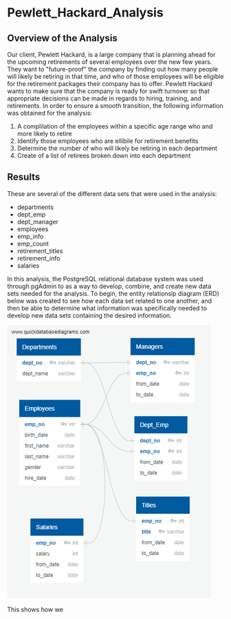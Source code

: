 # Pewlett_Hackard_Analysis
## Overview of the Analysis
Our client, Pewlett Hackard, is a large company that is planning ahead for the upcoming retirements of several employees over the new few years.  They want to "future-proof" the company by finding out how many people will likely be retiring in that time, and who of those employees will be eligible for the retirement packages their company has to offer.  Pewlett Hackard wants to make sure that the company is ready for swift turnover so that appropriate decisions can be made in regards to hiring, training, and retirements. In order to ensure a smooth transition, the following information was obtained for the analysis:
1. A complilation of the employees within a specific age range who and more likely to retire
2. Identify those employees who are ellibile for retirement benefits
3. Determine the number of who will likely be retiring in each department
4. Create of a list of retirees broken down into each department

## Results
These are several of the different data sets that were used in the analysis:
* departments
* dept_emp
* dept_manager
* employees
* emp_info
* emp_count
* retirement_titles
* retirement_info
* salaries

In this analysis, the PostgreSQL relational database system was used through pgAdmin to as a way to develop, combine, and create new data sets needed for the analysis.  To begin, the entity relationsip diagram (ERD) below was created to see how each data set related to one another, and then be able to determine what information was specifically needed to develop new data sets containing the desired information.

![ERD](https://raw.githubusercontent.com/BHCharlton/Pewlett_Hackard_Analysis/main/EmployeeDB.png)

This shows how we
